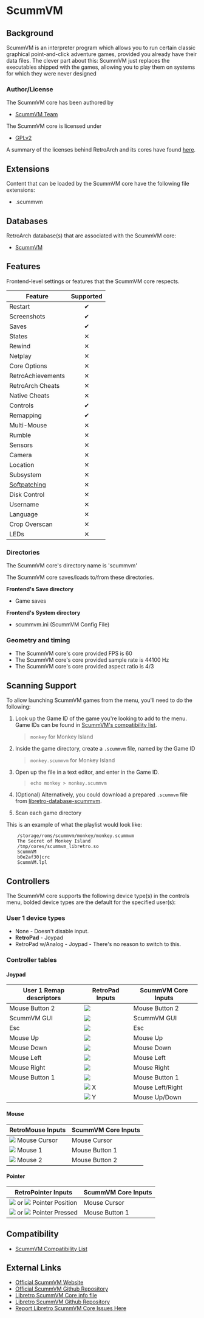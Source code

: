 # ScummVM

## Background

ScummVM is an interpreter program which allows you to run certain classic graphical point-and-click adventure games, provided you already have their data files. The clever part about this: ScummVM just replaces the executables shipped with the games, allowing you to play them on systems for which they were never designed

### Author/License

The ScummVM core has been authored by

- [ScummVM Team](http://www.scummvm.org/credits/)

The ScummVM core is licensed under

- [GPLv2](https://github.com/libretro/scummvm/blob/master/COPYING)

A summary of the licenses behind RetroArch and its cores have found [here](https://docs.libretro.com/tech/licenses/).

## Extensions

Content that can be loaded by the ScummVM core have the following file extensions:

- .scummvm

## Databases

RetroArch database(s) that are associated with the ScummVM core:

- [ScummVM](https://github.com/libretro/libretro-database/blob/master/rdb/ScummVM.rdb)

## Features

Frontend-level settings or features that the ScummVM core respects.

| Feature           | Supported |
|-------------------|:---------:|
| Restart           | ✔         |
| Screenshots       | ✔         |
| Saves             | ✔         |
| States            | ✕         |
| Rewind            | ✕         |
| Netplay           | ✕         |
| Core Options      | ✕         |
| RetroAchievements | ✕         |
| RetroArch Cheats  | ✕         |
| Native Cheats     | ✕         |
| Controls          | ✔         |
| Remapping         | ✔         |
| Multi-Mouse       | ✕         |
| Rumble            | ✕         |
| Sensors           | ✕         |
| Camera            | ✕         |
| Location          | ✕         |
| Subsystem         | ✕         |
| [Softpatching](https://docs.libretro.com/guides/softpatching/) | ✕         |
| Disk Control      | ✕         |
| Username          | ✕         |
| Language          | ✕         |
| Crop Overscan     | ✕         |
| LEDs              | ✕         |

### Directories

The ScummVM core's directory name is 'scummvm'

The ScummVM core saves/loads to/from these directories.

**Frontend's Save directory**

- Game saves

**Frontend's System directory**

- scummvm.ini (ScummVM Config File)

### Geometry and timing

- The ScummVM core's core provided FPS is 60
- The ScummVM core's core provided sample rate is 44100 Hz
- The ScummVM core's core provided aspect ratio is 4/3

## Scanning Support

To allow launching ScummVM games from the menu, you'll need to do the following:

1. Look up the Game ID of the game you're looking to add to the menu. Game IDs can be found in [ScummVM's compatibility list](http://scummvm.org/compatibility).
    > `monkey` for Monkey Island

2. Inside the game directory, create a `.scummvm` file, named by the Game ID
    > `monkey.scummvm` for Monkey Island

3. Open up the file in a text editor, and enter in the Game ID.
    > `echo monkey > monkey.scummvm`

4. (Optional) Alternatively, you could download a prepared `.scummvm` file from [libretro-database-scummvm](https://github.com/RobLoach/libretro-database-scummvm/tree/master/games).

5. Scan each game directory

This is an example of what the playlist would look like:

```
    /storage/roms/scummvm/monkey/monkey.scummvm
    The Secret of Monkey Island
    /tmp/cores/scummvm_libretro.so
    ScummVM
    b0e2af30|crc
    ScummVM.lpl
```
## Controllers

The ScummVM core supports the following device type(s) in the controls menu, bolded device types are the default for the specified user(s):

### User 1 device types

- None - Doesn't disable input.
- **RetroPad** - Joypad
- RetroPad w/Analog - Joypad - There's no reason to switch to this.

### Controller tables

#### Joypad

| User 1 Remap descriptors | RetroPad Inputs                              | ScummVM Core Inputs |
|--------------------------|----------------------------------------------|---------------------|
| Mouse Button 2           | ![](images/RetroPad/Retro_B_Round.png)       | Mouse Button 2      |
| ScummVM GUI              | ![](images/RetroPad/Retro_Select.png)        | ScummVM GUI         |
| Esc                      | ![](images/RetroPad/Retro_Start.png)         | Esc                 |
| Mouse Up                 | ![](images/RetroPad/Retro_Dpad_Up.png)       | Mouse Up            |
| Mouse Down               | ![](images/RetroPad/Retro_Dpad_Down.png)     | Mouse Down          |
| Mouse Left               | ![](images/RetroPad/Retro_Dpad_Left.png)     | Mouse Left          |
| Mouse Right              | ![](images/RetroPad/Retro_Dpad_Right.png)    | Mouse Right         |
| Mouse Button 1           | ![](images/RetroPad/Retro_A_Round.png)       | Mouse Button 1      |
|                          | ![](images/RetroPad/Retro_Left_Stick.png) X  | Mouse Left/Right    |
|                          | ![](images/RetroPad/Retro_Left_Stick.png) Y  | Mouse Up/Down       |

#### Mouse

| RetroMouse Inputs                                   | ScummVM Core Inputs      |
|-----------------------------------------------------|--------------------------|
| ![](images/RetroMouse/Retro_Mouse.png) Mouse Cursor | Mouse Cursor             |
| ![](images/RetroMouse/Retro_Left.png) Mouse 1       | Mouse Button 1           |
| ![](images/RetroMouse/Retro_Right.png) Mouse 2      | Mouse Button 2           |

#### Pointer

| RetroPointer Inputs                                                                                                  | ScummVM Core Inputs |
|----------------------------------------------------------------------------------------------------------------------|---------------------|
| ![](images/RetroMouse/Retro_Mouse.png) or ![](images/Button_Pack/Gestures/Gesture_Finger_Front.png) Pointer Position | Mouse Cursor        | 
| ![](images/RetroMouse/Retro_Left.png) or ![](images/Button_Pack/Gestures/Gesture_Tap.png) Pointer Pressed            | Mouse Button 1      |

## Compatibility

- [ScummVM Compatibility List](https://www.scummvm.org/compatibility/)

## External Links

- [Official ScummVM Website](http://scummvm.org/)
- [Official ScummVM Github Repository](https://github.com/scummvm/scummvm)
- [Libretro ScummVM Core info file](https://github.com/libretro/libretro-super/blob/master/dist/info/scummvm_libretro.info)
- [Libretro ScummVM Github Repository](https://github.com/libretro/scummvm)
- [Report Libretro ScummVM Core Issues Here](https://github.com/libretro/scummvm/issues)